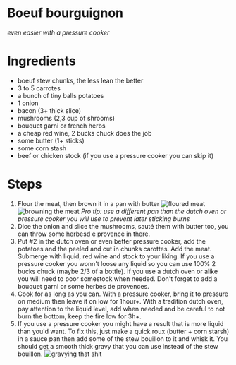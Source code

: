 # Boeuf bourguignon
_even easier with a pressure cooker_


# Ingredients
- boeuf stew chunks, the less lean the better
- 3 to 5 carrotes
- a bunch of tiny balls potatoes
- 1 onion
- bacon (3+ thick slice)
- mushrooms (2,3 cup of shrooms)
- bouquet garni or french herbs
- a cheap red wine, 2 bucks chuck does the job
- some butter (1+ sticks)
- some corn stash
- beef or chicken stock (if you use a pressure cooker you can skip it)

# Steps
1. Flour the meat, then brown it in a pan with butter
![floured meat](https://raw.githubusercontent.com/3on/recipes/master/img/bourguignon-1.jpg)
![browning the meat](https://raw.githubusercontent.com/3on/recipes/master/img/bourguignon-2.jpg)
_Pro tip: use a different pan than the dutch oven or pressure cooker you will use to prevent later sticking burns_
2. Dice the onion and slice the mushrooms, sauté them with butter too, you can throw some herbesd e provence in there.
3. Put #2 in the dutch oven or even better pressure cooker, add the potatoes and the peeled and cut in chunks carottes. Add the meat. Submerge with liquid, red wine and stock to your liking. If you use a pressure cooker you wonn't loose any liquid so you can use 100% 2 bucks chuck (maybe 2/3 of a bottle). If you use a dutch oven or alike you will need to poor somestock when needed. Don't forget to add a bouquet garni or some herbes de provences.
4. Cook for as long as you can. With a pressure cooker, bring it to pressure on medium then leave it on low for 1hour+. With a tradition dutch oven, pay attention to the liquid level, add when needed and be careful to not burn the bottom, keep the fire low for 3h+.
5. If you use a pressure cooker you might have a result that is more liquid than you'd want. To fix this, just make a quick roux (butter + corn starsh) in a sauce pan then add some of the stew bouillon to it and whisk it. You should get a smooth thick gravy that you can use instead of the stew bouillon.
![gravying that shit](https://raw.githubusercontent.com/3on/recipes/master/img/bourguignon-3.jpg)
